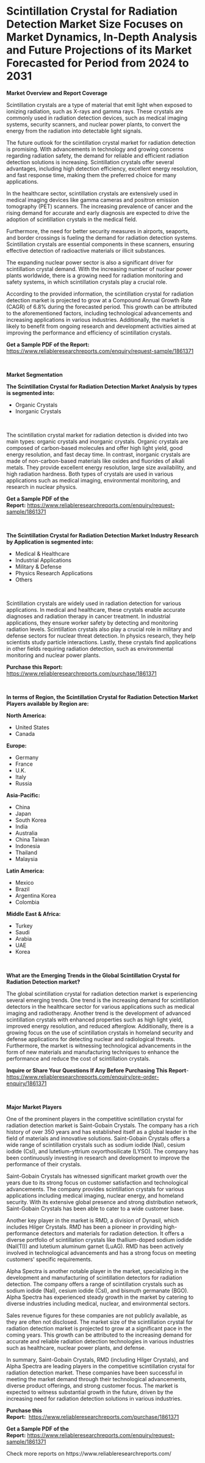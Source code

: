 <p><h1>Scintillation Crystal for Radiation Detection Market Size Focuses on Market Dynamics, In-Depth Analysis and Future Projections of its Market Forecasted for Period from 2024 to 2031</h1></p><p><strong>Market Overview and Report Coverage</strong></p>
<p><p>Scintillation crystals are a type of material that emit light when exposed to ionizing radiation, such as X-rays and gamma rays. These crystals are commonly used in radiation detection devices, such as medical imaging systems, security scanners, and nuclear power plants, to convert the energy from the radiation into detectable light signals.</p><p>The future outlook for the scintillation crystal market for radiation detection is promising. With advancements in technology and growing concerns regarding radiation safety, the demand for reliable and efficient radiation detection solutions is increasing. Scintillation crystals offer several advantages, including high detection efficiency, excellent energy resolution, and fast response time, making them the preferred choice for many applications.</p><p>In the healthcare sector, scintillation crystals are extensively used in medical imaging devices like gamma cameras and positron emission tomography (PET) scanners. The increasing prevalence of cancer and the rising demand for accurate and early diagnosis are expected to drive the adoption of scintillation crystals in the medical field.</p><p>Furthermore, the need for better security measures in airports, seaports, and border crossings is fueling the demand for radiation detection systems. Scintillation crystals are essential components in these scanners, ensuring effective detection of radioactive materials or illicit substances.</p><p>The expanding nuclear power sector is also a significant driver for scintillation crystal demand. With the increasing number of nuclear power plants worldwide, there is a growing need for radiation monitoring and safety systems, in which scintillation crystals play a crucial role.</p><p>According to the provided information, the scintillation crystal for radiation detection market is projected to grow at a Compound Annual Growth Rate (CAGR) of 6.8% during the forecasted period. This growth can be attributed to the aforementioned factors, including technological advancements and increasing applications in various industries. Additionally, the market is likely to benefit from ongoing research and development activities aimed at improving the performance and efficiency of scintillation crystals.</p></p>
<p><strong>Get a Sample PDF of the Report:</strong> <a href="https://www.reliableresearchreports.com/enquiry/request-sample/1861371">https://www.reliableresearchreports.com/enquiry/request-sample/1861371</a></p>
<p>&nbsp;</p>
<p><strong>Market Segmentation</strong></p>
<p><strong>The Scintillation Crystal for Radiation Detection Market Analysis by types is segmented into:</strong></p>
<p><ul><li>Organic Crystals</li><li>Inorganic Crystals</li></ul></p>
<p>&nbsp;</p>
<p><p>The scintillation crystal market for radiation detection is divided into two main types: organic crystals and inorganic crystals. Organic crystals are composed of carbon-based molecules and offer high light yield, good energy resolution, and fast decay time. In contrast, inorganic crystals are made of non-carbon-based materials like oxides and fluorides of alkali metals. They provide excellent energy resolution, large size availability, and high radiation hardness. Both types of crystals are used in various applications such as medical imaging, environmental monitoring, and research in nuclear physics.</p></p>
<p><strong>Get a Sample PDF of the Report:</strong>&nbsp;<a href="https://www.reliableresearchreports.com/enquiry/request-sample/1861371">https://www.reliableresearchreports.com/enquiry/request-sample/1861371</a></p>
<p>&nbsp;</p>
<p><strong>The Scintillation Crystal for Radiation Detection Market Industry Research by Application is segmented into:</strong></p>
<p><ul><li>Medical & Healthcare</li><li>Industrial Applications</li><li>Military & Defense</li><li>Physics Research Applications</li><li>Others</li></ul></p>
<p>&nbsp;</p>
<p><p>Scintillation crystals are widely used in radiation detection for various applications. In medical and healthcare, these crystals enable accurate diagnoses and radiation therapy in cancer treatment. In industrial applications, they ensure worker safety by detecting and monitoring radiation levels. Scintillation crystals also play a crucial role in military and defense sectors for nuclear threat detection. In physics research, they help scientists study particle interactions. Lastly, these crystals find applications in other fields requiring radiation detection, such as environmental monitoring and nuclear power plants.</p></p>
<p><strong>Purchase this Report:</strong>&nbsp; <a href="https://www.reliableresearchreports.com/purchase/1861371">https://www.reliableresearchreports.com/purchase/1861371</a></p>
<p>&nbsp;</p>
<p><strong>In terms of Region, the Scintillation Crystal for Radiation Detection Market Players available by Region are:</strong></p>
<p>
    <p> <strong> North America: </strong>
        <ul>
            <li>United States</li>
            <li>Canada</li>
        </ul>
        </p> 
    <p> <strong> Europe: </strong>
        <ul>
            <li>Germany</li>
            <li>France</li>
            <li>U.K.</li>
            <li>Italy</li>
            <li>Russia</li>
        </ul>
        </p> 
    <p> <strong> Asia-Pacific: </strong>
        <ul>
            <li>China</li>
            <li>Japan</li>
            <li>South Korea</li>
            <li>India</li>
            <li>Australia</li>
            <li>China Taiwan</li>
            <li>Indonesia</li>
            <li>Thailand</li>
            <li>Malaysia</li>
        </ul>
        </p> 
    <p> <strong> Latin America: </strong>
        <ul>
            <li>Mexico</li>
            <li>Brazil</li>
            <li>Argentina Korea</li>
            <li>Colombia</li>
        </ul>
        </p> 
    <p> <strong> Middle East & Africa: </strong>
        <ul>
            <li>Turkey</li>
            <li>Saudi</li>
            <li>Arabia</li>
            <li>UAE</li>
            <li>Korea</li>
        </ul>
    </p>
    </p>
<p>&nbsp;</p>
<p><strong>What are the Emerging Trends in the Global Scintillation Crystal for Radiation Detection market?</strong></p>
<p><p>The global scintillation crystal for radiation detection market is experiencing several emerging trends. One trend is the increasing demand for scintillation detectors in the healthcare sector for various applications such as medical imaging and radiotherapy. Another trend is the development of advanced scintillation crystals with enhanced properties such as high light yield, improved energy resolution, and reduced afterglow. Additionally, there is a growing focus on the use of scintillation crystals in homeland security and defense applications for detecting nuclear and radiological threats. Furthermore, the market is witnessing technological advancements in the form of new materials and manufacturing techniques to enhance the performance and reduce the cost of scintillation crystals.</p></p>
<p><strong>Inquire or Share Your Questions If Any Before Purchasing This Report</strong>- <a href="https://www.reliableresearchreports.com/enquiry/pre-order-enquiry/1861371">https://www.reliableresearchreports.com/enquiry/pre-order-enquiry/1861371</a></p>
<p>&nbsp;</p>
<p><strong>Major Market Players</strong></p>
<p><p>One of the prominent players in the competitive scintillation crystal for radiation detection market is Saint-Gobain Crystals. The company has a rich history of over 350 years and has established itself as a global leader in the field of materials and innovative solutions. Saint-Gobain Crystals offers a wide range of scintillation crystals such as sodium iodide (NaI), cesium iodide (CsI), and lutetium-yttrium oxyorthosilicate (LYSO). The company has been continuously investing in research and development to improve the performance of their crystals.</p><p>Saint-Gobain Crystals has witnessed significant market growth over the years due to its strong focus on customer satisfaction and technological advancements. The company provides scintillation crystals for various applications including medical imaging, nuclear energy, and homeland security. With its extensive global presence and strong distribution network, Saint-Gobain Crystals has been able to cater to a wide customer base.</p><p>Another key player in the market is RMD, a division of Dynasil, which includes Hilger Crystals. RMD has been a pioneer in providing high-performance detectors and materials for radiation detection. It offers a diverse portfolio of scintillation crystals like thallium-doped sodium iodide (NaI(Tl)) and lutetium aluminum garnet (LuAG). RMD has been actively involved in technological advancements and has a strong focus on meeting customers' specific requirements.</p><p>Alpha Spectra is another notable player in the market, specializing in the development and manufacturing of scintillation detectors for radiation detection. The company offers a range of scintillation crystals such as sodium iodide (NaI), cesium iodide (CsI), and bismuth germanate (BGO). Alpha Spectra has experienced steady growth in the market by catering to diverse industries including medical, nuclear, and environmental sectors.</p><p>Sales revenue figures for these companies are not publicly available, as they are often not disclosed. The market size of the scintillation crystal for radiation detection market is projected to grow at a significant pace in the coming years. This growth can be attributed to the increasing demand for accurate and reliable radiation detection technologies in various industries such as healthcare, nuclear power plants, and defense.</p><p>In summary, Saint-Gobain Crystals, RMD (including Hilger Crystals), and Alpha Spectra are leading players in the competitive scintillation crystal for radiation detection market. These companies have been successful in meeting the market demand through their technological advancements, diverse product offerings, and strong customer focus. The market is expected to witness substantial growth in the future, driven by the increasing need for radiation detection solutions in various industries.</p></p>
<p><strong>Purchase this Report:</strong>&nbsp;&nbsp;<a href="https://www.reliableresearchreports.com/purchase/1861371">https://www.reliableresearchreports.com/purchase/1861371</a></p>
<p></p>
<p><strong>Get a Sample PDF of the Report:</strong>&nbsp;<a href="https://www.reliableresearchreports.com/enquiry/request-sample/1861371">https://www.reliableresearchreports.com/enquiry/request-sample/1861371</a></p>
<p>Check more reports on https://www.reliableresearchreports.com/</p>
